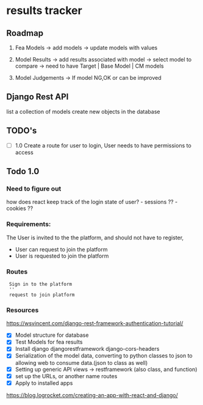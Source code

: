# results tracker

## Roadmap

1. Fea Models
   -> add models
   -> update models with values

2. Model Results
   -> add results associated with model
   -> select model to compare
   -> need to have Target | Base Model | CM models

3. Model Judgements
   -> If model NG,OK or can be improved

## Django Rest API

list a collection of models
create new objects in the database

## TODO's

- [ ] 1.0 Create a route for user to login, User needs to have permissions to access

## Todo 1.0

### Need to figure out

how does react keep track of the login state of user? - sessions ?? - cookies ??

### Requirements:

The User is invited to the the platform, and should not have to register,

- User can request to join the platform
- User is requested to join the platform

### Routes

     Sign in to the platform
     ''
     request to join platform

### Resources

https://wsvincent.com/django-rest-framework-authentication-tutorial/

- [x] Model structure for database
- [x] Test Models for fea results
- [x] Install django djangorestframework django-cors-headers
- [x] Serialization of the model data, converting to python classes to json to allowing web to consume data.(json to class as well)
- [x] Setting up generic API views -> restframework (also class, and function)
- [x] set up the URLs, or another name routes
- [x] Apply to installed apps

https://blog.logrocket.com/creating-an-app-with-react-and-django/
